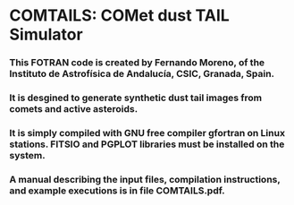 # COMTAILS: COMet dust TAIL Simulator
### This FOTRAN code is created by **Fernando Moreno**, of the Instituto de Astrofísica de Andalucía, CSIC, Granada, Spain.
### It is desgined to generate synthetic dust tail images from comets and active asteroids.
### It is simply compiled with GNU free compiler gfortran on Linux stations. FITSIO and PGPLOT libraries must be installed on the system.
### A manual describing the input files, compilation instructions,  and example executions is in file COMTAILS.pdf. 

